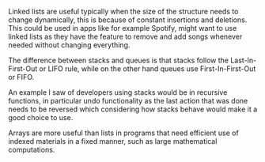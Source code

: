 Linked lists are useful typically when the size of the structure needs to change dynamically, this is because of constant insertions and deletions. This could be used in apps like for example
Spotify, might want to use linked lists as they have the feature to remove and add songs whenever needed without changing everything.

The difference between stacks and queues is that stacks follow the Last-In-First-Out or LIFO rule, while on the other hand queues use First-In-First-Out or FIFO.

An example I saw of developers using stacks would be in recursive functions, in particular undo functionality as the last action that was done needs to be reversed which considering how stacks
behave would make it a good choice to use.

Arrays are more useful than lists in programs that need efficient use of indexed materials in a fixed manner, such as large mathematical computations.
